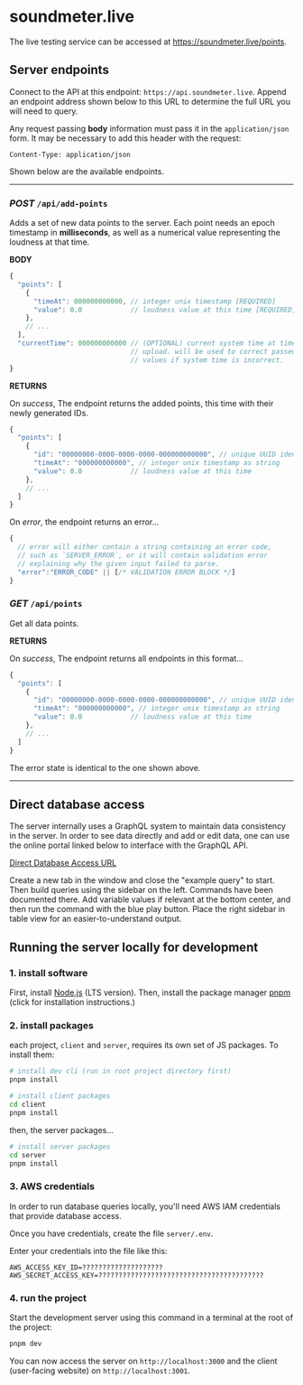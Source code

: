 # soundmeter.live

The live testing service can be accessed at https://soundmeter.live/points.

## Server endpoints

Connect to the API at this endpoint: `https://api.soundmeter.live`. Append an endpoint address shown below to this URL to determine the full URL you will need to query.

Any request passing **body** information must pass it in the `application/json` form. It may be necessary to add this header with the request:

```
Content-Type: application/json
```

Shown below are the available endpoints.

---

### _POST_ `/api/add-points`

Adds a set of new data points to the server. Each point needs an epoch timestamp in **milliseconds**, as well as a numerical value representing the loudness at that time.

**BODY**

```js
{
  "points": [
    {
      "timeAt": 000000000000, // integer unix timestamp [REQUIRED]
      "value": 0.0            // loudness value at this time [REQUIRED]
    },
    // ...
  ],
  "currentTime": 000000000000 // (OPTIONAL) current system time at time of
                              // upload. will be used to correct passed `timeAt`
                              // values if system time is incorrect.
}
```

**RETURNS**

On _success_, The endpoint returns the added points, this time with their newly generated IDs.

```js
{
  "points": [
    {
      "id": "00000000-0000-0000-0000-000000000000", // unique UUID identifier
      "timeAt": "000000000000", // integer unix timestamp as string
      "value": 0.0            // loudness value at this time
    },
    // ...
  ]
}
```

On _error_, the endpoint returns an error...

```js
{
  // error will either contain a string containing an error code,
  // such as `SERVER_ERROR`, or it will contain validation error
  // explaining why the given input failed to parse.
  "error":"ERROR_CODE" || [/* VALIDATION ERROR BLOCK */]
}
```

### _GET_ `/api/points`

Get all data points.

**RETURNS**

On _success_, The endpoint returns all endpoints in this format...

```js
{
  "points": [
    {
      "id": "00000000-0000-0000-0000-000000000000", // unique UUID identifier
      "timeAt": "000000000000", // integer unix timestamp as string
      "value": 0.0            // loudness value at this time
    },
    // ...
  ]
}
```

The error state is identical to the one shown above.

---

## Direct database access

The server internally uses a GraphQL system to maintain data consistency in the server. In order to see data directly and add or edit data, one can use the online portal linked below to interface with the GraphQL API.

[Direct Database Access URL](https://studio.apollographql.com/sandbox/explorer?endpoint=https%3A%2F%2Fapi.soundmeter.live%2Fgql)

Create a new tab in the window and close the "example query" to start. Then build queries using the sidebar on the left. Commands have been documented there. Add variable values if relevant at the bottom center, and then run the command with the blue play button. Place the right sidebar in table view for an easier-to-understand output.

## Running the server locally for development

### 1. install software

First, install [Node.js](https://nodejs.org/en/download) (LTS version). Then, install the package manager [pnpm](https://pnpm.io/installation#using-corepack) (click for installation instructions.)

### 2. install packages

each project, `client` and `server`, requires its own set of JS packages. To install them:

```sh
# install dev cli (run in root project directory first)
pnpm install
```

```sh
# install client packages
cd client
pnpm install
```

then, the server packages...

```sh
# install server packages
cd server
pnpm install
```

### 3. AWS credentials

In order to run database queries locally, you'll need AWS IAM credentials that provide database access.

Once you have credentials, create the file `server/.env`.

Enter your credentials into the file like this:

```
AWS_ACCESS_KEY_ID=????????????????????
AWS_SECRET_ACCESS_KEY=?????????????????????????????????????????
```

### 4. run the project

Start the development server using this command in a terminal at the root of the project:

```sh
pnpm dev
```

You can now access the server on `http://localhost:3000` and the client (user-facing website) on `http://localhost:3001`.
